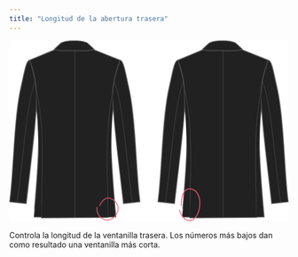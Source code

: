 ```yaml
---
title: "Longitud de la abertura trasera"
---
```


![Longitud de la abertura trasera](backventlength.svg)

Controla la longitud de la ventanilla trasera. Los números más bajos dan como resultado una ventanilla más corta.




